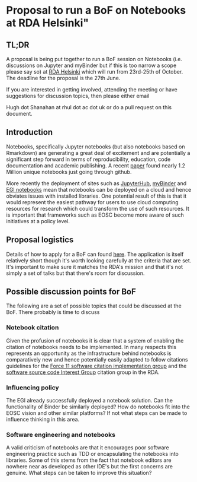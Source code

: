 # Proposal to run a BoF on Notebooks at RDA Helsinki"


## TL;DR 
A proposal is being put together to run a BoF session on Notebooks (i.e. discussions on Jupyter and myBinder but if this is too narrow a scope please say so) at 
[RDA Helsinki](https://www.rd-alliance.org/rda-14th-plenary-helsinki-espoo)
which will run from 23rd-25th of October.
The deadline for the proposal is the 27th June. 

If you are interested in getting involved, attending the meeting or have suggestions for discussion topics, then please either email 

Hugh dot Shanahan at rhul dot ac dot uk 
or do a pull request on this document.


## Introduction
Notebooks, specifically Jupyter notebooks (but also notebooks based on Rmarkdown) are generating a great deal of excitement and are potentially a significant step forward in terms of reproducibility, education, code documentation and academic publishing. A recent [paper](www.ic.uff.br/~leomurta/papers/pimentel2019a.pdf) found nearly 1.2 Million unique notebooks just going through github.

More recently the deployment of sites such as [JupyterHub](https://jupyter.org/hub), [myBinder](https://gke.mybinder.org/) and [EGI notebooks](https://notebooks.egi.eu/hub/login) mean that notebooks can be deployed on a cloud and hence obviates 
issues with installed libraries. One potential result of this is that it would represent the easiest pathway for users to use 
cloud computing resources for research which could transform the use
of such resources. It is important that frameworks such as EOSC become more
aware of such initiatives at a policy level. 


## Proposal logistics
Details of how to apply for a BoF can found [here](https://www.rd-alliance.org/14th-plenary-bof-session-application-form). The application is itself relatively short though it's worth looking carefully at the criteria that are set. It's important to make sure it matches the RDA's mission and that it's not simply a set of talks but that there's room for discussion. 


## Possible discussion points for BoF

The following are a set of possible topics that could be discussed at the BoF. There probably is time to discuss 


### Notebook citation
Given the profusion of notebooks it is clear that a system of enabling the citation of notebooks needs to be implemented. In many respects this 
represents an opportunity as the infrastructure behind notebooks is comparatively new and 
hence potentially easily adapted to follow citations guidelines for 
the [Force 11 software citation implementation group](https://www.force11.org/group/software-citation-implementation-working-group) and the [software source code Interest Group](https://rd-alliance.org/groups/software-source-code-ig) citation group
in the RDA.

### Influencing policy 
The EGI already successfully deployed a notebook solution. Can the functionality of Binder be similarly deployed? How do notebooks fit into the 
EOSC vision and other similar platforms? If not what steps can be made to influence thinking in this area. 

### Software engineering and notebooks
A valid criticism of notebooks are that it encourages poor software 
engineering practice such as TDD or encapsulating the notebooks into libraries. Some of this stems from the fact that notebook editors 
are nowhere near as developed as other IDE's but the first concerns are genuine. What steps can be taken to improve this situation? 













